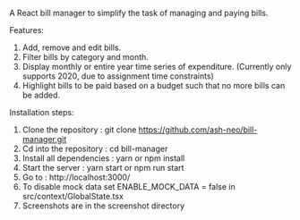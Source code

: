 A React bill manager to simplify the task of managing and paying bills.

Features:

1. Add, remove and edit bills.
2. Filter bills by category and month.
3. Display monthly or entire year time series of expenditure. (Currently only supports 2020, due to assignment time constraints)
4. Highlight bills to be paid based on a budget such that no more bills can be added.

Installation steps:

1. Clone the repository : git clone https://github.com/ash-neo/bill-manager.git
2. Cd into the repository : cd bill-manager
3. Install all dependencies : yarn or npm install
4. Start the server : yarn start or npm run start
5. Go to : http://localhost:3000/
6. To disable mock data set ENABLE_MOCK_DATA = false in src/context/GlobalState.tsx
7. Screenshots are in the screenshot directory
